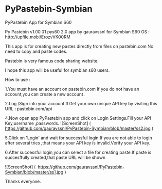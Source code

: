 # PyPastebin-Symbian
PyPastebin App for Symbian S60

Py Pastebin v1.00.01  pys60 2.0 app by gauravssnl for Symbian S60 OS : 
http://upfile.mobi/ErozvVK00RM 

This app is for creating new pastes directly from files on pastebin.com 
No need to copy and paste codes.

Pastebin is very famous code sharing website.

I hope this app will be useful for symbian s60 users.

How to use :

1.You must have an account on pastebin.com 
If you do not have an account,you can create a new account .

2.Log /Sign into your account
3.Get your own unique API key by visiting this URL :
pastebin.com/api 

4.Now open app PyPastebin app and click on Login Settings.Fill your API Key,username ,passwords.
![ScreenShot] (  https://github.com/gauravssnl/PyPastebin-Symbian/blob/master/ss2.jpg )


5.Click on 'Login' and wait for successful login.If you are not able to login after several tries ,that means your API key is invalid.Verify your  API key.

6.After successful login,you can select a file for creating paste.If paste is succesffully created,that paste URL will be shown.

![ScreenShot] (  https://github.com/gauravssnl/PyPastebin-Symbian/blob/master/ss1.jpg )

Thanks everyone.
